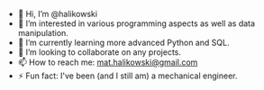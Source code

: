- 👋 Hi, I’m @halikowski
- 👀 I’m interested in various programming aspects as well as data manipulation.
- 🌱 I’m currently learning more advanced Python and SQL.
- 💞️ I’m looking to collaborate on any projects.
- 📫 How to reach me: mat.halikowski@gmail.com
- ⚡ Fun fact: I've been (and I still am) a mechanical engineer.
<!---
halikowski/halikowski is a ✨ special ✨ repository because its `README.md` (this file) appears on your GitHub profile.
You can click the Preview link to take a look at your changes.
--->
